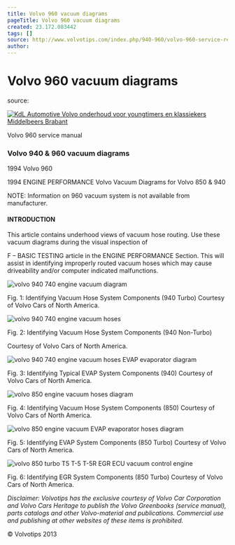 ```yaml
---
title: Volvo 960 vacuum diagrams
pageTitle: Volvo 960 vacuum diagrams
created: 23.172.083442
tags: []
source: http://www.volvotips.com/index.php/940-960/volvo-960-service-repair-manual/volvo-960-vacuum-diagrams/
author: 
---
```


# Volvo 960 vacuum diagrams
source: [](http://www.volvotips.com/index.php/940-960/volvo-960-service-repair-manual/volvo-960-vacuum-diagrams/)

> 


[![KdL Automotive Volvo onderhoud voor youngtimers en klassiekers Middelbeers Brabant](http://www.volvotips.com/wp-content/uploads/KDL-automotive-volvo-specialist-onderhoud-restauratie-reparatie-youngtimer-oldtimer-brabant-nederland.jpg)](http://www.kdlautomotive.nl/)

Volvo 960 service manual

### Volvo 940 & 960 vacuum diagrams

1994 Volvo 960

1994 ENGINE PERFORMANCE Volvo Vacuum Diagrams for Volvo 850 & 940

NOTE: Information on 960 vacuum system is not available from manufacturer.

#### INTRODUCTION

This article contains underhood views of vacuum hose routing. Use these vacuum diagrams during the visual inspection of

F – BASIC TESTING article in the ENGINE PERFORMANCE Section. This will assist in identifying improperly routed vacuum hoses which may cause driveability and/or computer indicated malfunctions.

![volvo 940 740 engine vacuum diagram ](http://www.volvotips.com/service-manual/volvo-960/Volvo-940-850-960-vacuum-diagrams-service-repair-manual/Image_001.png "volvo 940 740 engine vacuum diagram ")

Fig. 1: Identifying Vacuum Hose System Components (940 Turbo) Courtesy of Volvo Cars of North America.

![volvo 940 740 engine vacuum hoses](http://www.volvotips.com/service-manual/volvo-960/Volvo-940-850-960-vacuum-diagrams-service-repair-manual/Image_002.png "volvo 940 740 engine vacuum hoses")

Fig. 2: Identifying Vacuum Hose System Components (940 Non-Turbo)

Courtesy of Volvo Cars of North America.

![volvo 940 740 engine vacuum hoses EVAP evaporator diagram](http://www.volvotips.com/service-manual/volvo-960/Volvo-940-850-960-vacuum-diagrams-service-repair-manual/Image_003.png "volvo 940 740 engine vacuum hoses EVAP evaporator diagram")

Fig. 3: Identifying Typical EVAP System Components (940) Courtesy of Volvo Cars of North America.

![volvo 850 engine vacuum hoses diagram](http://www.volvotips.com/service-manual/volvo-960/Volvo-940-850-960-vacuum-diagrams-service-repair-manual/Image_004.png "volvo 850 engine vacuum hoses diagram")

Fig. 4: Identifying Vacuum Hose System Components (850) Courtesy of Volvo Cars of North America.

![volvo 850 engine vacuum EVAP evaporator hoses diagram](http://www.volvotips.com/service-manual/volvo-960/Volvo-940-850-960-vacuum-diagrams-service-repair-manual/Image_005.png "volvo 850 engine vacuum EVAP evaporator hoses diagram")

Fig. 5: Identifying EVAP System Components (850 Turbo) Courtesy of Volvo Cars of North America.

![volvo 850 turbo T5 T-5 T-5R EGR ECU vacuum control engine](http://www.volvotips.com/service-manual/volvo-960/Volvo-940-850-960-vacuum-diagrams-service-repair-manual/Image_006.png "volvo 850 turbo T5 T-5 T-5R EGR ECU vacuum control engine")

Fig. 6: Identifying EGR System Components (850 Turbo) Courtesy of Volvo Cars of North America.

_Disclaimer: Volvotips has the exclusive courtesy of Volvo Car Corporation and Volvo Cars Heritage to publish the Volvo Greenbooks (service manual), parts catalogs and other Volvo-material and publications. Commercial use and publishing at other websites of these items is prohibited._

© Volvotips 2013
